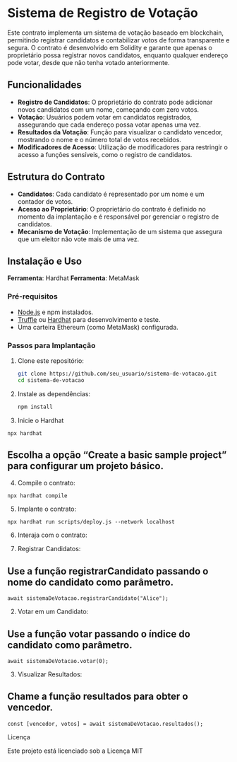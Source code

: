 # Sistema de Registro de Votação

Este contrato implementa um sistema de votação baseado em blockchain, permitindo registrar candidatos e contabilizar votos de forma transparente e segura. O contrato é desenvolvido em Solidity e garante que apenas o proprietário possa registrar novos candidatos, enquanto qualquer endereço pode votar, desde que não tenha votado anteriormente.

## Funcionalidades

- **Registro de Candidatos**: O proprietário do contrato pode adicionar novos candidatos com um nome, começando com zero votos.
- **Votação**: Usuários podem votar em candidatos registrados, assegurando que cada endereço possa votar apenas uma vez.
- **Resultados da Votação**: Função para visualizar o candidato vencedor, mostrando o nome e o número total de votos recebidos.
- **Modificadores de Acesso**: Utilização de modificadores para restringir o acesso a funções sensíveis, como o registro de candidatos.

## Estrutura do Contrato

- **Candidatos**: Cada candidato é representado por um nome e um contador de votos.
- **Acesso ao Proprietário**: O proprietário do contrato é definido no momento da implantação e é responsável por gerenciar o registro de candidatos.
- **Mecanismo de Votação**: Implementação de um sistema que assegura que um eleitor não vote mais de uma vez.

## Instalação e Uso

**Ferramenta**: Hardhat
**Ferramenta**: MetaMask

### Pré-requisitos

- [Node.js](https://nodejs.org/) e npm instalados.
- [Truffle](https://www.trufflesuite.com/truffle) ou [Hardhat](https://hardhat.org/) para desenvolvimento e teste.
- Uma carteira Ethereum (como MetaMask) configurada.

### Passos para Implantação

1. Clone este repositório:
   ```bash
   git clone https://github.com/seu_usuario/sistema-de-votacao.git
   cd sistema-de-votacao
   ```

2. Instale as dependências:
   ```bash
   npm install
   ```

3. Inicie o Hardhat

```npx hardhat```

## Escolha a opção “Create a basic sample project” para configurar um projeto básico.

4.	Compile o contrato:

```npx hardhat compile```

5.	Implante o contrato:

```npx hardhat run scripts/deploy.js --network localhost```

6.	Interaja com o contrato:

1.	Registrar Candidatos:
## Use a função registrarCandidato passando o nome do candidato como parâmetro.

```
await sistemaDeVotacao.registrarCandidato("Alice");
```

2.	Votar em um Candidato:
## Use a função votar passando o índice do candidato como parâmetro.

```
await sistemaDeVotacao.votar(0);
```

3.	Visualizar Resultados:
## Chame a função resultados para obter o vencedor.

```
const [vencedor, votos] = await sistemaDeVotacao.resultados();
```

Licença

Este projeto está licenciado sob a Licença MIT